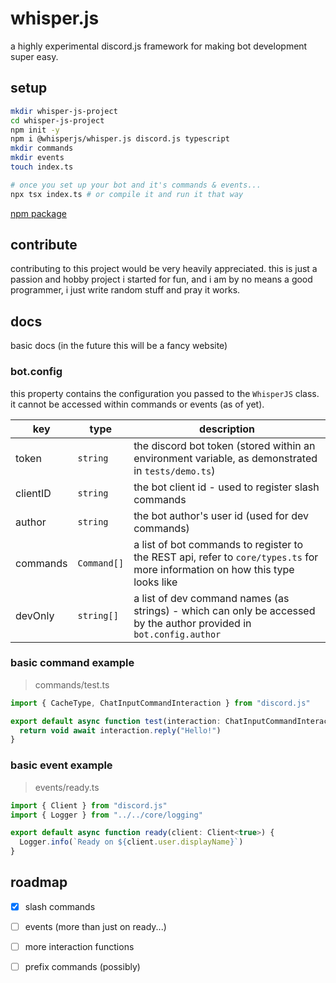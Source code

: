 # whisper.js

a highly experimental discord.js framework for making bot development super easy.

## setup

```bash
mkdir whisper-js-project
cd whisper-js-project
npm init -y
npm i @whisperjs/whisper.js discord.js typescript
mkdir commands
mkdir events
touch index.ts

# once you set up your bot and it's commands & events...
npx tsx index.ts # or compile it and run it that way
```

[npm package](https://www.npmjs.com/package/@whisperjs/whisper.js)

## contribute

contributing to this project would be very heavily appreciated. this is just a passion and hobby project i started for fun, and i am by no means a good programmer, i just write random stuff and pray it works.

## docs

basic docs (in the future this will be a fancy website)

### bot.config

this property contains the configuration you passed to the `WhisperJS` class. it cannot be accessed within commands or events (as of yet).

| key   | type        | description          |
|-------|-------------|----------------------|
| token  | `string`      | the discord bot token (stored within an environment variable, as demonstrated in `tests/demo.ts`) |
| clientID   | `string`         | the bot client id - used to register slash commands   |
| author | `string`      | the bot author's user id (used for dev commands)     |
| commands | `Command[]`      | a list of bot commands to register to the REST api, refer to `core/types.ts` for more information on how this type looks like |
| devOnly | `string[]`      | a list of dev command names (as strings) - which can only be accessed by the author provided in `bot.config.author`     |

### basic command example

> commands/test.ts
```ts
import { CacheType, ChatInputCommandInteraction } from "discord.js"

export default async function test(interaction: ChatInputCommandInteraction<CacheType>) {
  return void await interaction.reply("Hello!")
}
```

### basic event example

> events/ready.ts
```ts
import { Client } from "discord.js"
import { Logger } from "../../core/logging"

export default async function ready(client: Client<true>) {
  Logger.info(`Ready on ${client.user.displayName}`)
}
```

## roadmap

- [x] slash commands

- [ ] events (more than just on ready...)

- [ ] more interaction functions

- [ ] prefix commands (possibly)
